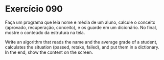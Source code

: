 # Exercício 090

Faça um programa que leia nome e média de um aluno, calcule o conceito (aprovado, recuperação, conceito), e os guarde em um dicionário. No final, mostre o conteúdo da estrutura na tela.

Write an algorithm that reads the name and the average grade of a student, calculates the situation (passed, retake, failed), and put them in a dictionary. In the end, show the content on the screen.
